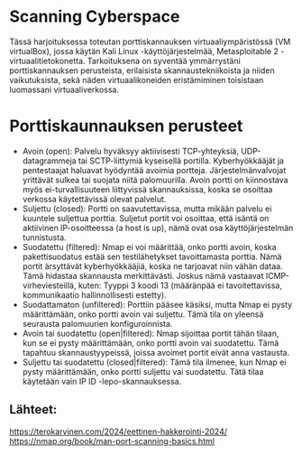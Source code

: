 # Scanning Cyberspace



Tässä harjoituksessa toteutan porttiskannauksen virtuaaliympäristössä (VM virtualBox), jossa käytän Kali Linux -käyttöjärjestelmää, Metasploitable 2 -virtuaalitietokonetta. Tarkoituksena on syventää ymmärrystäni porttiskannauksen perusteista, erilaisista skannaustekniikoista ja niiden vaikutuksista, sekä näden virtuaalikoneiden eristämiminen toisistaan luomassani virtuaaliverkossa.



# Porttiskaunnauksen perusteet

- Avoin (open): Palvelu hyväksyy aktiivisesti TCP-yhteyksiä, UDP-datagrammeja tai SCTP-liittymiä kyseisellä portilla. Kyberhyökkääjät ja pentestaajat haluavat hyödyntää avoimia portteja. Järjestelmänvalvojat yrittävät sulkea tai suojata niitä palomuurilla. Avoin portti on kiinnostava myös ei-turvallisuuteen liittyvissä skannauksissa, koska se osoittaa verkossa käytettävissä olevat palvelut.
- Suljettu (closed): Portti on saavutettavissa, mutta mikään palvelu ei kuuntele suljettua porttia. Suljetut portit voi osoittaa, että isäntä on aktiivinen IP-osoitteessa (a host is up), nämä ovat osa käyttöjärjestelmän tunnistusta.
- Suodatettu (filtered): Nmap ei voi määrittää, onko portti avoin, koska pakettisuodatus estää sen testilähetykset tavoittamasta porttia.  Nämä portit ärsyttävät kyberhyökkääjiä, koska ne tarjoavat niin vähän dataa. Tämä hidastaa skannausta merkittävästi. Joskus nämä vastaavat ICMP-virheviesteillä, kuten: Tyyppi 3 koodi 13 (määränpää ei tavoitettavissa, kommunikaatio hallinnollisesti estetty).
- Suodattamaton (unfiltered): Porttiin pääsee käsiksi, mutta Nmap ei pysty määrittämään, onko portti avoin vai suljettu. Tämä tila on yleensä seurausta palomuurien konfiguroinnista.
- Avoin tai suodatettu (open|filtered): Nmap sijoittaa portit tähän tilaan, kun se ei pysty määrittämään, onko portti avoin vai suodatettu. Tämä tapahtuu skannaustyypeissä, joissa avoimet portit eivät anna      vastausta.
- Suljettu tai suodatettu (closed|filtered): Tämä tila ilmenee, kun Nmap ei pysty määrittämään, onko portti suljettu vai suodatettu. Tätä tilaa käytetään vain IP ID -lepo-skannauksessa.





















## Lähteet:
https://terokarvinen.com/2024/eettinen-hakkerointi-2024/
https://nmap.org/book/man-port-scanning-basics.html
